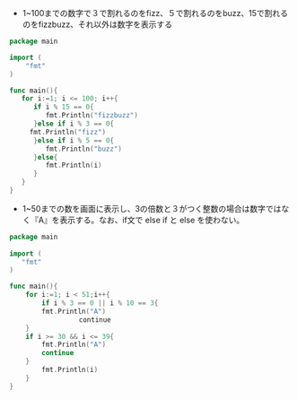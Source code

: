 - 1~100までの数字で３で割れるのをfizz、５で割れるのをbuzz、15で割れるのをfizzbuzz、それ以外は数字を表示する
```go
package main

import (
	"fmt"
)

func main(){
   for i:=1; i <= 100; i++{
      if i % 15 == 0{
         fmt.Println("fizzbuzz")
      }else if i % 3 == 0{
	 fmt.Println("fizz")
      }else if i % 5 == 0{
         fmt.Println("buzz")
      }else{
         fmt.Println(i)
      }
   }
}
```
- 1~50までの数を画面に表示し、3の倍数と３がつく整数の場合は数字ではなく『A』を表示する。なお、if文で else if と else を使わない。
```go
package main
 
import (
   "fmt"
)

func main(){
    for i:=1; i < 51;i++{
        if i % 3 == 0 || i % 10 == 3{
	    fmt.Println("A")
	　　　　　　　　continue
	}
	if i >= 30 && i <= 39{
	    fmt.Println("A")
	    continue
	} 
        fmt.Println(i)
    }
}
```
